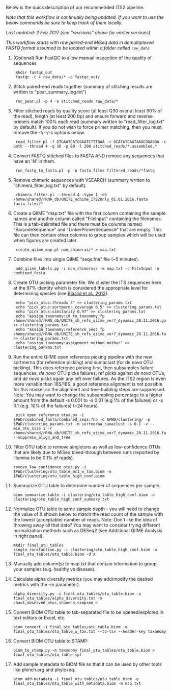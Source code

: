 Below is the quick description of our recommended ITS2 pipeline.
  
_Note that this workflow is continually being updated. If you want to use the below commands be sure to keep track of them locally._    
    
_Last updated: 2 Feb 2017 (see "revisions" above for earlier versions)_    
     
  
*This workflow starts with raw paired-end MiSeq data in demultiplexed FASTQ format assumed to be located within a folder called `raw_data`*

1. (Optional) Run FastQC to allow manual inspection of the quality of sequences

        mkdir fastqc_out
        fastqc -t 4 raw_data/* -o fastqc_out/

2. Stitch paired-end reads together (summary of stitching results are written to "pear_summary_log.txt")

        run_pear.pl -p 4 -o stitched_reads raw_data/* 

3. Filter stitched reads by quality score (at least Q30 over at least 90% of the read), length (at least 200 bp) and ensure forward and reverse primers match 100% each read (summary written to "read_filter_log.txt" by default). If you do not wish to force primer matching, then you must remove the -f/-r/-c options below. 

        read_filter.pl -f GTGAATCATCGAATCTTTGAA -r GCATATCAATAAGCGGAGGA -c both --thread 4 -q 30 -p 90 -l 200 stitched_reads/*.assembled.*
									
4. Convert FASTQ stitched files to FASTA AND remove any sequences that have an 'N' in them.

        run_fastq_to_fasta.pl -p -o fasta_files filtered_reads/*fastq

5. Remove chimeric sequences with VSEARCH (summary written to "chimera_filter_log.txt" by default).

        chimera_filter.pl --thread 4 -type 1 -db /home/shared/rRNA_db/UNITE_uchime_ITS2only_01.01.2016.fasta fasta_files/*	

6. Create a QIIME "map.txt" file with the first column containing the sample names and another column called "FileInput" containing the filenames. This is a tab-delimited file and there must be columns named "BarcodeSequence" and "LinkerPrimerSequence" that are empty. This file can then contain other columns to group samples which will be used when figures are created later.

        create_qiime_map.pl non_chimeras/* > map.txt
		
7. Combine files into single QIIME "seqs.fna" file (~5 minutes).

        add_qiime_labels.py -i non_chimeras/ -m map.txt -c FileInput -o combined_fasta
		
8. Create OTU picking parameter file. We cluster the ITS sequences here at the 97% identity which is considered the appropriate level for determining species (see [Blaalid et al., 2013](https://www.ncbi.nlm.nih.gov/pubmed/23350562)).

        echo "pick_otus:threads 4" >> clustering_params.txt
        echo "pick_otus:sortmerna_coverage 0.5" >> clustering_params.txt
        echo "pick_otus:similarity 0.97" >> clustering_params.txt
        echo "assign_taxonomy:id_to_taxonomy_fp /home/shared/rRNA_db/UNITE_sh_refs_qiime_ver7_dynamic_20.11.2016.goodASCII.txt" >> clustering_params.txt 
        echo "assign_taxonomy:reference_seqs_fp /home/shared/rRNA_db/UNITE_sh_refs_qiime_ver7_dynamic_20.11.2016.fasta" >> clustering_params.txt
        echo "assign_taxonomy:assignment_method mothur" >> clustering_params.txt
        
9. Run the entire QIIME open reference picking pipeline with the new sortmerna (for reference picking) and sumaclust (for de novo OTU picking). This does reference picking first, then subsamples failure sequences, _de novo_ OTU picks failures, ref picks against _de novo_ OTUs, and _de novo_ picks again any left over failures. As the ITS2 region is even more variable than 16S/18S, a good reference alignment is not possible for this marker so the alignment and tree-building steps are suppressed. Note: You may want to change the subsampling percentage to a higher amount from the default -s 0.001 to -s 0.01 (e.g 1% of the failures) or -s 0.1 (e.g. 10% of the failures) (~24 hours).

        pick_open_reference_otus.py -i $PWD/combined_fasta/combined_seqs.fna -o $PWD/clustering/ -p $PWD/clustering_params.txt -m sortmerna_sumaclust -s 0.1 -v --min_otu_size 1 -r /home/shared/rRNA_db/UNITE_sh_refs_qiime_ver7_dynamic_20.11.2016.fasta --suppress_align_and_tree

10. Filter OTU table to remove singletons as well as low-confidence OTUs that are likely due to MiSeq bleed-through between runs (reported by Illumina to be 0.1% of reads). 

        remove_low_confidence_otus.py -i $PWD/clustering/otu_table_mc1_w_tax.biom -o $PWD/clustering/otu_table_high_conf.biom

11. Summarize OTU table to determine number of sequences per sample.

        biom summarize-table -i clustering/otu_table_high_conf.biom -o clustering/otu_table_high_conf_summary.txt

12. Normalize OTU table to same sample depth - you will need to change the value of X shown below to match the read count of the sample with the lowest (acceptable) number of reads. Note: Don't like the idea of throwing away all that data? You may want to consider trying different normalization methods such as DESeq2 (see Additional QIIME Analysis in right panel).

        mkdir final_otu_tables
        single_rarefaction.py -i clustering/otu_table_high_conf.biom -o final_otu_tables/otu_table.biom -d X

13. Manually add column(s) to map.txt that contain information to group your samples (e.g. healthy vs disease).

14. Calculate alpha diversity metrics (you may add/modify the desired metrics with the -m parameter).

        alpha_diversity.py -i final_otu_tables/otu_table.biom -o final_otu_tables/alpha_diversity.txt -m chao1,observed_otus,shannon,simpson_e

15. Convert BIOM OTU table to tab-separated file to be opened/explored in text editors or Excel, etc.

        biom convert -i final_otu_tables/otu_table.biom -o final_otu_tables/otu_table_w_tax.txt --to-tsv --header-key taxonomy

16. Convert BIOM OTU table to STAMP:

        biom_to_stamp.py -m taxonomy final_otu_tables/otu_table.biom > final_otu_tables/otu_table.spf

17. Add sample metadata to BIOM file so that it can be used by other tools like phinch.org and phyloseq.

        biom add-metadata -i final_otu_tables/otu_table.biom -o final_otu_tables/otu_table_with_metadata.biom -m map.txt